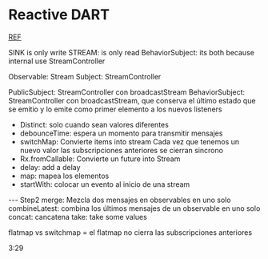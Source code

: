 # Reactive DART

[REF](https://www.youtube.com/watch?v=xBFWMYmm9ro)

SINK is only write
STREAM: is only read
BehaviorSubject: its both because internal use StreamController


Observable: Stream
Subject: StreamController

PublicSubject: StreamController con broadcastStream
BehaviorSubject: StreamController con broadcastStream, que conserva el último estado que se emitio y lo emite como primer elemento a los nuevos listeners



- Distinct: solo cuando sean valores diferentes
- debounceTime: espera un momento para transmitir mensajes
- switchMap: Convierte items into stream
  Cada vez que tenemos un nuevo valor las subscripciones anteriores se cierran
  sincrono
- Rx.fromCallable: Convierte un future into Stream
- delay: add a delay
- map: mapea los elementos
- startWith: colocar un evento al inicio de una stream

--- Step2
merge: Mezcla dos mensajes en observables en uno solo
combineLatest: combina los últimos mensajes de un observable en uno solo
concat: cancatena
take: take some values

flatmap vs switchmap = el flatmap no cierra las subscripciones anteriores

3:29